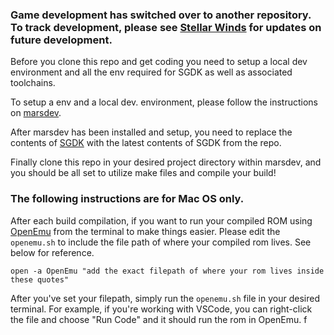 ### Game development has switched over to another repository. To track development, please see [Stellar Winds](https://github.com/izzy1090/StellarWinds?organization=izzy1090&organization=izzy1090) for updates on future development.





Before you clone this repo and get coding you need to setup a local dev environment and all the env required for SGDK as well as associated toolchains.

To setup a env and a local dev. environment, please follow the instructions on [marsdev](https://github.com/andwn/marsdev). 

After marsdev has been installed and setup, you need to replace the contents of [SGDK](https://github.com/Stephane-D/SGDK) with the latest contents of SGDK from the repo. 

Finally clone this repo in your desired project directory within marsdev, and you should be all set to utilize make files and compile your build!

### The following instructions are for Mac OS only. 

After each build compilation, if you want to run your compiled ROM using [OpenEmu](https://openemu.org/) from the terminal to make things easier. Please edit the ```openemu.sh``` to include the file path of where your compiled rom lives. See below for reference.

```
open -a OpenEmu "add the exact filepath of where your rom lives inside these quotes"
```

After you've set your filepath, simply run the ```openemu.sh``` file in your desired terminal. For example, if you're working with VSCode, you can right-click the file and choose "Run Code" and it should run the rom in OpenEmu. 
f
